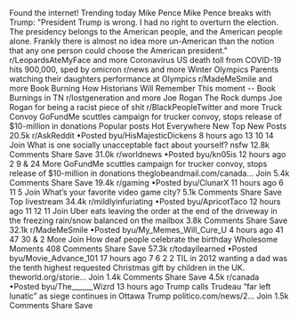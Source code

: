 Found the internet!
Trending today
Mike Pence
Mike Pence breaks with Trump: "President Trump is wrong. I had no right to overturn the election. The presidency belongs to the American people, and the American people alone. Frankly there is almost no idea more un-American than the notion that any one person could choose the American president."
r/LeopardsAteMyFace and more
Coronavirus
US death toll from COVID-19 hits 900,000, sped by omicron
r/news and more
Winter Olympics
Parents watching their daughters performance at Olympics
r/MadeMeSmile and more
Book Burning
How Historians Will Remember This moment -- Book Burnings in TN
r/lostgeneration and more
Joe Rogan
The Rock dumps Joe Rogan for being a racist piece of shit
r/BlackPeopleTwitter and more
Truck Convoy
GoFundMe scuttles campaign for trucker convoy, stops release of $10-million in donations
Popular posts
Hot
Everywhere
New
Top
New Posts
20.5k
r/AskReddit
•Posted byu/HisMajesticDickens
8 hours ago
13
10
14
Join
What is one socially unacceptable fact about yourself?
nsfw
12.8k Comments
Share
Save
31.0k
r/worldnews
•Posted byu/kn05is
12 hours ago
2
9
& 24 More
GoFundMe scuttles campaign for trucker convoy, stops release of $10-million in donations
theglobeandmail.com/canada...
Join
5.4k Comments
Share
Save
19.4k
r/gaming
•Posted byu/ClunarX
11 hours ago
6
11
5
Join
What’s your favorite video game city?
5.1k Comments
Share
Save
Top livestream
34.4k
r/mildlyinfuriating
•Posted byu/ApricotTaco
12 hours ago
11
12
11
Join
Uber eats leaving the order at the end of the driveway in the freezing rain/snow balanced on the mailbox
3.8k Comments
Share
Save
32.1k
r/MadeMeSmile
•Posted byu/My_Memes_Will_Cure_U
4 hours ago
41
47
30
& 2 More
Join
How deaf people celebrate the birthday
 Wholesome Moments 
408 Comments
Share
Save
57.3k
r/todayilearned
•Posted byu/Movie_Advance_101
17 hours ago
7
6
2
2
TIL in 2012 wanting a dad was the tenth highest requested Christmas gift by children in the UK.
theworld.org/storie...
Join
1.4k Comments
Share
Save
4.5k
r/canada
•Posted byu/The______Wizrd
13 hours ago
Trump calls Trudeau “far left lunatic” as siege continues in Ottawa
Trump
politico.com/news/2...
Join
1.5k Comments
Share
Save